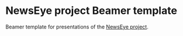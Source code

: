 # NewsEye project Beamer template

Beamer template for presentations of the [NewsEye project](https://www.newseye.eu/).
